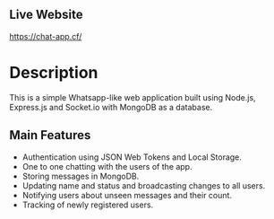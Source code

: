 ## Live Website
https://chat-app.cf/

# Description
This is a simple Whatsapp-like web application built using Node.js, Express.js and Socket.io with MongoDB as a database.
## Main Features
- Authentication using JSON Web Tokens and Local Storage.
- One to one chatting with the users of the app.
- Storing messages in MongoDB.
- Updating name and status and broadcasting changes to all users.
- Notifying users about unseen messages and their count.
- Tracking of newly registered users.
